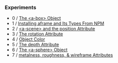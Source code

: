### Experiments
- 0 / [The \<a-box\> Object](https://github.com/rpivo/aframe-experiments/tree/master/0)
- 1 / [Installing aframe and Its Types From NPM](https://github.com/rpivo/aframe-experiments/tree/master/1)
- 2 / [\<a-scene\> and the position Attribute](https://github.com/rpivo/aframe-experiments/tree/master/2)
- 3 / [The rotation Attribute](https://github.com/rpivo/aframe-experiments/tree/master/3)
- 4 / [Object Color](https://github.com/rpivo/aframe-experiments/tree/master/4)
- 5 / [The depth Attribute](https://github.com/rpivo/aframe-experiments/tree/master/5)
- 6 / [The \<a-sphere\> Object](https://github.com/rpivo/aframe-experiments/tree/master/6)
- 7 / [metalness, roughness, & wireframe Attributes](https://github.com/rpivo/aframe-experiments/tree/master/7)